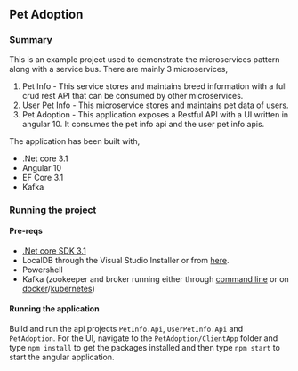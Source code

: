 ## Pet Adoption

### Summary
This is an example project used to demonstrate the microservices pattern along with a service bus. There are mainly 3 microservices,

1. Pet Info - This service stores and maintains breed information with a full crud rest API that can be consumed by other microservices.
2. User Pet Info - This microservice stores and maintains pet data of users.
3. Pet Adoption - This application exposes a Restful API with a UI written in angular 10. It consumes the pet info api and the user pet info apis.

The application has been built with,

* .Net core 3.1
* Angular 10
* EF Core 3.1
* Kafka

### Running the project
#### Pre-reqs
-  [.Net core SDK 3.1](https://dotnet.microsoft.com/download/dotnet-core/3.1)
- LocalDB through the Visual Studio Installer or from [here](https://docs.microsoft.com/en-us/sql/database-engine/configure-windows/sql-server-express-localdb?view=sql-server-ver15).
- Powershell
- Kafka (zookeeper and broker running either through [command line](https://kafka.apache.org/downloads) or on [docker](https://github.com/ashwin027/petadoption/blob/master/charts/docker-compose.yml)/[kubernetes](https://github.com/ashwin027/petadoption/tree/master/charts/kafka))

#### Running the application
Build and run the api projects `PetInfo.Api`, `UserPetInfo.Api` and `PetAdoption`. For the UI, navigate to the `PetAdoption/ClientApp` folder and type `npm install` to get the packages installed and then type `npm start` to start the angular application.
